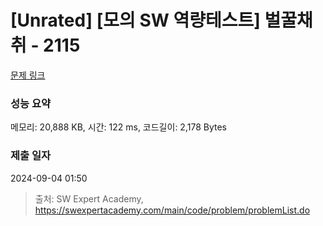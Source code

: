 # [Unrated] [모의 SW 역량테스트] 벌꿀채취 - 2115 

[문제 링크](https://swexpertacademy.com/main/code/problem/problemDetail.do?contestProbId=AV5V4A46AdIDFAWu) 

### 성능 요약

메모리: 20,888 KB, 시간: 122 ms, 코드길이: 2,178 Bytes

### 제출 일자

2024-09-04 01:50



> 출처: SW Expert Academy, https://swexpertacademy.com/main/code/problem/problemList.do